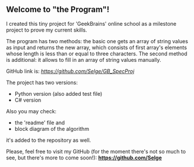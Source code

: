 ## Welcome to "the Program"! ##

I created this tiny project for 'GeekBrains' online school as a milestone project to prove my current skills. 

The program has two methods: the basic one gets an array of string values as input and returns the new array, which consists of first array's elements whose length is less than or equal to three characters. The second method is additional: it allows to fill in an array of string values manually.

GitHub link is: *https://github.com/Selge/GB_SpecProj*

The project has two versions:
- Python version (also added test file)
- C# version

Also you may check:
-  the 'readme' file and 
-  block diagram of the algorithm

it's added to the repository as well.


Please, feel free to visit my GitHub (for the moment there's not so much to see, but there's more to come soon!):  **https://github.com/Selge**